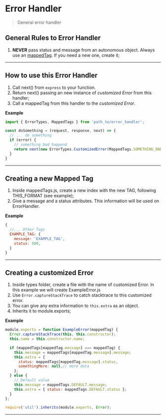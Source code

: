 # Error Handler
> General error handler

## General Rules to Error Handler
1. **NEVER** pass status and message from an autonomous object. Always use an [mappedTag](#creating-a-new-Mapped-Tag ). If you need a new one, create it;
---
## How to use this Error Handler
1. Call next() from `express` to your function.
2. Return next() passing an new instance of _customized Error_ from this handler;
3. Call a mappedTag from this handler to the _customized Error_.

**Example**
```javascript
import { ErrorTypes, MappedTags } from 'path_to/error_handler';

const doSomething = (request, response, next) => {
  // ... do something
  if (error) {
    // something bad happend
    return next(new ErrorTypes.CustomizedError(MappedTags.SOMETHING_BAD));
  }
}
```
---
## Creating a new Mapped Tag
1. Inside mappedTags.js, create a new index with the new TAG, following THIS_FORMAT (see example);
2. Give a message and a status attributes. This information will be used on ErrorHandler.

**Example**
```javascript
{
  //... Other Tags
  EXAMPLE_TAG: {
    message: 'EXAMPLE_TAG',
    status: 500,
  }
}
```
---
## Creating a customized Error
1. Inside types folder, create a file with the name of customized Error. In this example we will create ExampleError.js
2. Use `Error.captureStackTrace` to catch stacktrace to this customized error.
3. You can give any extra information to `this.extra` as an object.
4. Inherits it to module.exports;

**Example**
```javascript
module.exports = function ExampleError(mappedTag) {
  Error.captureStackTrace(this, this.constructor);
  this.name = this.constructor.name;

  if (mappedTags[mappedTag.message] === mappedTag) {
    this.message = mappedTags[mappedTag.message].message;
    this.extra = { 
      status: mappedTags[mappedTag.message].status,
      somethingMore: null,// more data
    };
  } else {
    // Default value
    this.message = mappedTags.DEFAULT.message;
    this.extra = { status: mappedTags.DEFAULT.status };
  }
};

require('util').inherits(module.exports, Error);
```
---
